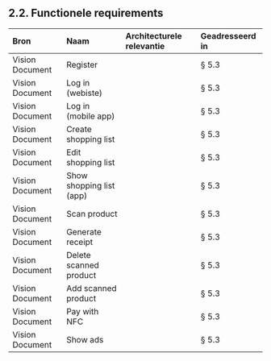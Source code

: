 ## 2.2. Functionele requirements


| Bron            | Naam                     | Architecturele relevantie    | Geadresseerd in |
|:----------------|:-------------------------|:-----------------------------|:----------------|
| Vision Document | Register                 |                              | &sect; 5.3      |
| Vision Document | Log in (webiste)         |                              | &sect; 5.3      |
| Vision Document | Log in (mobile app)      |                              | &sect; 5.3      |
| Vision Document | Create shopping list     |                              | &sect; 5.3      |
| Vision Document | Edit shopping list       |                              | &sect; 5.3      |
| Vision Document | Show shopping list (app) |                              | &sect; 5.3      |
| Vision Document | Scan product             |                              | &sect; 5.3      |
| Vision Document | Generate receipt         |                              | &sect; 5.3      |
| Vision Document | Delete scanned product   |                              | &sect; 5.3      |
| Vision Document | Add scanned product      |                              | &sect; 5.3      |
| Vision Document | Pay with NFC             |                              | &sect; 5.3      |
| Vision Document | Show ads                 |                              | &sect; 5.3      |
